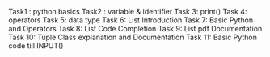 Task1 : python basics
Task2 : variable & identifier
Task 3: print()
Task 4: operators
Task 5: data type
Task 6: List Introduction
Task 7: Basic Python and Operators
Task 8: List Code Completion
Task 9: List pdf Documentation
Task 10: Tuple Class explanation and Documentation
Task 11: Basic Python code till INPUT()
